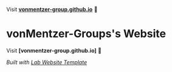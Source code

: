 Visit **[vonmentzer-group.github.io](https://vonmentzer-group.github.io)** 🚀


# vonMentzer-Groups's Website

Visit **[vonmentzer-group.github.io]** 🚀

_Built with [Lab Website Template](https://greene-lab.gitbook.io/lab-website-template-docs)_

